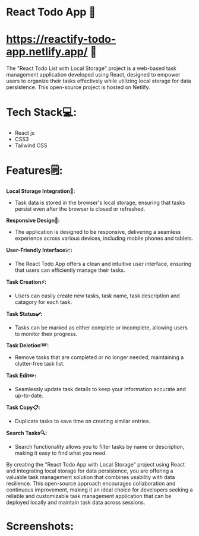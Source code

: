 # React Todo App 📝

# https://reactify-todo-app.netlify.app/ 🔗

The "React Todo List with Local Storage" project is a web-based task management application developed using React, designed to empower users to organize their tasks effectively while utilizing local storage for data persistence. This open-source project is hosted on Netlify.

# Tech Stack💻:

* React js
* CSS3
* Tailwind CSS
  
# Features🗒:

**Local Storage Integration🔧:**

* Task data is stored in the browser's local storage, ensuring that tasks persist even after the browser is closed or refreshed.

**Responsive Design📱:**

* The application is designed to be responsive, delivering a seamless experience across various devices, including mobile phones and tablets.

**User-Friendly Interface📈:**

* The React Todo App offers a clean and intuitive user interface, ensuring that users can efficiently manage their tasks.
  
**Task Creation⚡:**

* Users can easily create new tasks, task name, task description and catagory for each task.
  
**Task Status✔️:**

* Tasks can be marked as either complete or incomplete, allowing users to monitor their progress.

**Task Deletion➿:**

* Remove tasks that are completed or no longer needed, maintaining a clutter-free task list.

**Task Edit✏️:**

*  Seamlessly update task details to keep your information accurate and up-to-date.

**Task Copy📋:**

* Duplicate tasks to save time on creating similar entries.

**Search Tasks🔍:**

* Search functionality allows you to filter tasks by name or description, making it easy to find what you need.


By creating the "React Todo App with Local Storage" project using React and integrating local storage for data persistence, you are offering a valuable task management solution that combines usability with data resilience. This open-source approach encourages collaboration and continuous improvement, making it an ideal choice for developers seeking a reliable and customizable task management application that can be deployed locally and maintain task data across sessions.


# Screenshots:




